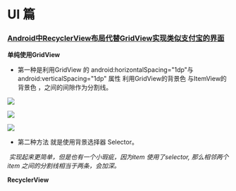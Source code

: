 # UI 篇



### [Android中RecyclerView布局代替GridView实现类似支付宝的界面](https://blog.csdn.net/qq_15970265/article/details/53690913)

**单纯使用GridView**

- 第一种是利用GridView 的 android:horizontalSpacing="1dp"与android:verticalSpacing="1dp" 属性 利用GridView的背景色 与ItemView的背景色 ，之间的间隙作为分割线。

![](http://files.jb51.net/file_images/article/201606/201668164227327.png?201658164237)

![](http://files.jb51.net/file_images/article/201606/201668164253698.png?201658164259)

![](http://files.jb51.net/file_images/article/201606/201668164309842.png?201658164316)

- 第二种方法 就是使用背景选择器 Selector。

​         *实现起来更简单，但是也有一个小瑕疵，因为item 使用了selector, 那么相邻两个item 之间的分割线相当于两条，会加深。*



**RecyclerView**





